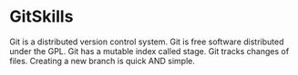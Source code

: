 # GitSkills
Git is a distributed version control system.
Git is free software distributed under the GPL.
Git has a mutable index called stage.
Git tracks changes of files.
Creating a new branch is quick AND simple.